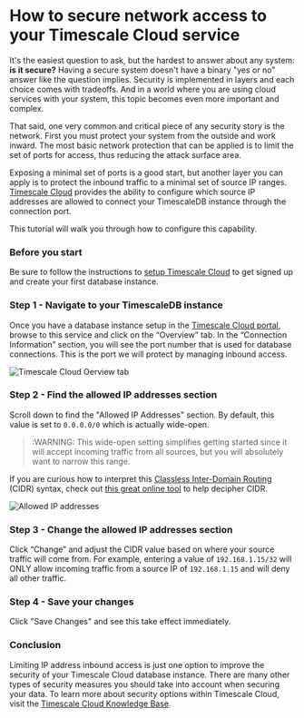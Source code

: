 # How to secure network access to your Timescale Cloud service

It's the easiest question to ask, but the hardest to answer about any system: 
**is it secure?** Having a secure system doesn't have a binary "yes or no" answer 
like the question implies. Security is implemented in layers and each choice 
comes with tradeoffs. And in a world where you are using cloud services with your 
system, this topic becomes even more important and complex.

That said, one very common and critical piece of any security story is the network. 
First you must protect your system from the outside and work inward. The most basic 
network protection that can be applied is to limit the set of ports for access, 
thus reducing the attack surface area.

Exposing a minimal set of ports is a good start, but another layer you can apply 
is to protect the inbound traffic to a minimal set of source IP ranges. 
[Timescale Cloud][timescale-cloud] provides the ability to configure which source 
IP addresses are allowed to connect your TimescaleDB instance through the connection port.

This tutorial will walk you through how to configure this capability.

### Before you start

Be sure to follow the instructions to [setup Timescale Cloud][timescale-cloud-install] to
get signed up and create your first database instance.

### Step 1 - Navigate to your TimescaleDB instance

Once you have a database instance setup in the [Timescale Cloud portal][timescale-portal],
browse to this service and click on the “Overview” tab. In the “Connection Information” 
section, you will see the port number that is used for database connections. This is 
the port we will protect by managing inbound access.

<img class="main-content__illustration" src="https://s3.amazonaws.com/docs.timescale.com/securing-timescale-cloud/overview-tab.png" alt="Timescale Cloud Oerview tab"/>

### Step 2 - Find the allowed IP addresses section

Scroll down to find the "Allowed IP Addresses" section. By default, this value is set to 
`0.0.0.0/0` which is actually wide-open.

>:WARNING: This wide-open setting simplifies getting started since it will accept incoming traffic from all sources, but you will absolutely want to narrow this range.

If you are curious how to interpret this [Classless Inter-Domain Routing][cidr-wiki] (CIDR) syntax, 
check out [this great online tool][cidr-tool] to help decipher CIDR.

<img class="main-content__illustration" src="https://s3.amazonaws.com/docs.timescale.com/securing-timescale-cloud/allowed-ip.png" alt="Allowed IP addresses"/>

### Step 3 - Change the allowed IP addresses section

Click “Change” and adjust the CIDR value based on where your source traffic will come from. 
For example, entering a value of `192.168.1.15/32` will ONLY allow incoming traffic from a 
source IP of `192.168.1.15` and will deny all other traffic.

### Step 4 - Save your changes
Click "Save Changes" and see this take effect immediately.

### Conclusion
Limiting IP address inbound access is just one option to improve the security of your Timescale 
Cloud database instance. There are many other types of security measures you should take into 
account when securing your data. To learn more about security options within Timescale Cloud, 
visit the [Timescale Cloud Knowledge Base][timescale-cloud-kb].

[timescale-cloud]: https://www.timescale.com/products
[timescale-cloud-install]: /getting-started/installation/timescale-cloud/installation-timescale-cloud
[hello-timescale]: /tutorials/tutorial-hello-timescale
[timescale-portal]: https://portal.timescale.cloud
[cidr-wiki]: https://en.wikipedia.org/wiki/Classless_Inter-Domain_Routing
[cidr-tool]: http://www.subnet-calculator.com/cidr.php
[timescale-cloud-kb]: https://kb.timescale.cloud/en/collections/1600092-security